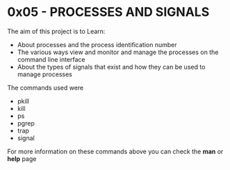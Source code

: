 # 0x05 - PROCESSES AND SIGNALS
The aim of this project is to Learn:
* About processes and the process identification number
* The various ways view and monitor and manage the processes on the command line interface
* About the types of signals that exist and how they can be used to manage processes

The commands used were
* pkill
* kill
* ps
* pgrep
* trap
* signal

For more information on these commands above you can check the **man** or **help** page
